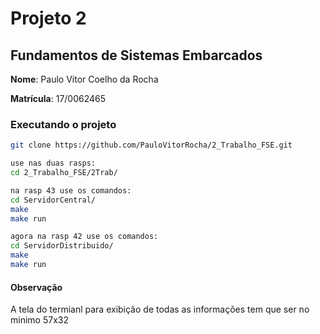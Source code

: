 # Projeto 2
## Fundamentos de Sistemas Embarcados

**Nome**: Paulo Vítor Coelho da Rocha

**Matrícula**: 17/0062465

### Executando o projeto
```sh
git clone https://github.com/PauloVitorRocha/2_Trabalho_FSE.git

use nas duas rasps:
cd 2_Trabalho_FSE/2Trab/

na rasp 43 use os comandos:
cd ServidorCentral/
make
make run

agora na rasp 42 use os comandos:
cd ServidorDistribuido/
make
make run
```
#### Observação
A tela do termianl para exibição de todas as informações tem que ser no minimo 57x32
